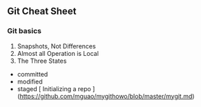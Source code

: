 ## Git Cheat Sheet
### Git basics
1. Snapshots, Not Differences
2. Almost all Operation is Local
3. The Three States
* committed
* modified
* staged
[ Initializing a repo ] (https://github.com/mguao/mygithowo/blob/master/mygit.md)
